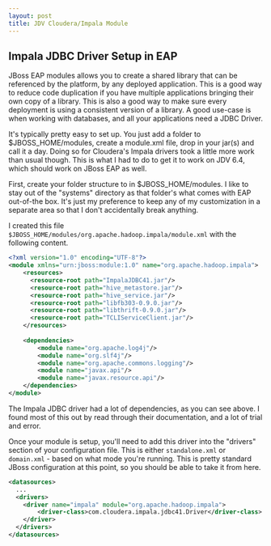```yaml
---
layout: post
title: JDV Cloudera/Impala Module
---
```


## Impala JDBC Driver Setup in EAP

JBoss EAP modules allows you to create a shared library that can be referenced by the platform, by any deployed application.  This is a good way to reduce code duplication if you have multiple applications bringing their own copy of a library.  This is also a good way to make sure every deployment is using a consistent version of a library.  A good use-case is when working with databases, and all your applications need a JDBC Driver.

It's typically pretty easy to set up.  You just add a folder to $JBOSS_HOME/modules, create a module.xml file, drop in your jar(s) and call it a day.  Doing so for Cloudera's Impala drivers took a little more work than usual though.  This is what I had to do to get it to work on JDV 6.4, which should work on JBoss EAP as well.

First, create your folder structure to in $JBOSS_HOME/modules.  I like to stay out of the "systems" directory as that folder's what comes with EAP out-of-the box.  It's just my preference to keep any of my customization in a separate area so that I don't accidentally break anything.   

I created this file `$JBOSS_HOME/modules/org.apache.hadoop.impala/module.xml` with the following content.
```xml
<?xml version="1.0" encoding="UTF-8"?>
<module xmlns="urn:jboss:module:1.0" name="org.apache.hadoop.impala">
    <resources>
      <resource-root path="ImpalaJDBC41.jar"/>
      <resource-root path="hive_metastore.jar"/>
      <resource-root path="hive_service.jar"/>
      <resource-root path="libfb303-0.9.0.jar"/>
      <resource-root path="libthrift-0.9.0.jar"/>
      <resource-root path="TCLIServiceClient.jar"/>
    </resources>
 
    <dependencies>
        <module name="org.apache.log4j"/>
        <module name="org.slf4j"/>
        <module name="org.apache.commons.logging"/>
        <module name="javax.api"/>
        <module name="javax.resource.api"/>        
    </dependencies>
</module>
```

The Impala JDBC driver had a lot of dependencies, as you can see above.  I found most of this out by read through their documentation, and a lot of trial and error.

Once your module is setup, you'll need to add this driver into the "drivers" section of your configuration file.  This is either `standalone.xml` or `domain.xml` - based on what mode you're running.  This is pretty standard JBoss configuration at this point, so you should be able to take it from here.

```xml
<datasources>
  ...
  <drivers>
    <driver name="impala" module="org.apache.hadoop.impala">
        <driver-class>com.cloudera.impala.jdbc41.Driver</driver-class>
    </driver>
  </drivers>
</datasources>
```
